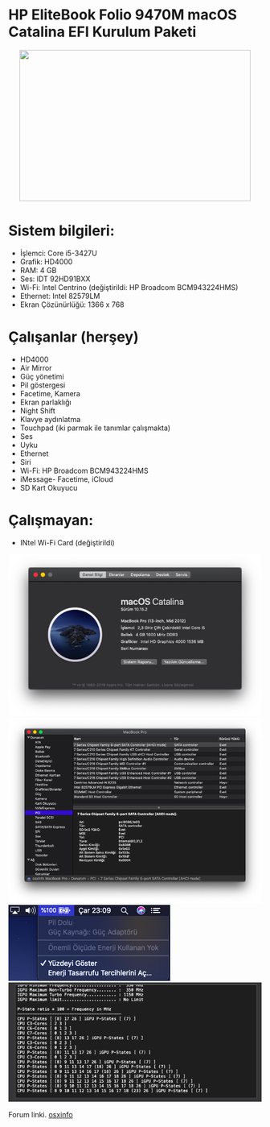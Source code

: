 # HP EliteBook Folio 9470M macOS Catalina EFI Kurulum Paketi

<p align="center">
  <img width="460" height="300" src="https://osxinfo.net/eklentiler/c03654828-png.13515/">
</p>

# Sistem bilgileri:
* İşlemci: Core i5-3427U
* Grafik: HD4000
* RAM: 4 GB
* Ses: IDT 92HD91BXX
* Wi-Fi: Intel Centrino (değiştirildi: HP Broadcom BCM943224HMS)
* Ethernet: Intel 82579LM
* Ekran Çözünürlüğü: 1366 x 768
# Çalışanlar (herşey)
* HD4000
* Air Mirror
* Güç yönetimi
* Pil göstergesi
* Facetime, Kamera
* Ekran parlaklığı
* Night Shift
* Klavye aydınlatma
* Touchpad (iki parmak ile tanımlar çalışmakta)
* Ses
* Uyku
* Ethernet
* Siri
* Wi-Fi: HP Broadcom BCM943224HMS
* iMessage- Facetime, iCloud
* SD Kart Okuyucu
# Çalışmayan:
* INtel Wi-Fi Card (değiştirildi)

![GitHub Logo](/Images/Ekran%20Resmi%202019-12-11%2023.08.20.png)
![GitHub Logo](/Images/Ekran%20Resmi%202019-12-11%2023.08.43.png)
![GitHub Logo](/Images/Ekran%20Resmi%202019-12-11%2023.09.00.png)
![GitHub Logo](/Images/Ekran%20Resmi%202019-12-11%2023.19.54.png)

Forum linki.
[osxinfo](https://osxinfo.net/konu/basarili-kurulum-hp-elitebook-folio-9470m-macos-catalina.11561/)
